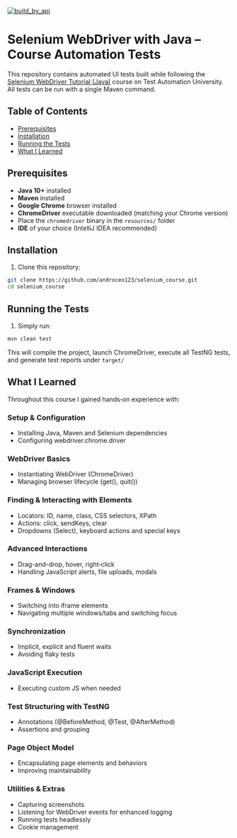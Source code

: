 [![build_by_api](https://github.com/androceo123/selenium_course/actions/workflows/Update%20API-build.yml/badge.svg)](https://github.com/androceo123/selenium_course/actions/workflows/Update%20API-build.yml)
# Selenium WebDriver with Java – Course Automation Tests

This repository contains automated UI tests built while following the [Selenium WebDriver Tutorial (Java)](https://testautomationu.applitools.com/selenium-webdriver-tutorial-java/) course on Test Automation University. All tests can be run with a single Maven command.

## Table of Contents

- [Prerequisites](#prerequisites)
- [Installation](#installation)
- [Running the Tests](#running-the-tests)
- [What I Learned](#what-i-learned)

## Prerequisites

- **Java 10+** installed
- **Maven** installed
- **Google Chrome** browser installed
- **ChromeDriver** executable downloaded (matching your Chrome version)
- Place the `chromedriver` binary in the `resources/` folder
- **IDE** of your choice (IntelliJ IDEA recommended)

## Installation

1. Clone this repository:

```bash
git clone https://github.com/androceo123/selenium_course.git
cd selenium_course
```

## Running the Tests

1. Simply run:

```bash
mvn clean test
```

This will compile the project, launch ChromeDriver, execute all TestNG tests, and generate test reports under `target/`

## What I Learned

Throughout this course I gained hands‑on experience with:

### Setup & Configuration

- Installing Java, Maven and Selenium dependencies
- Configuring webdriver.chrome.driver

### WebDriver Basics

- Instantiating WebDriver (ChromeDriver)
- Managing browser lifecycle (get(), quit())

### Finding & Interacting with Elements

- Locators: ID, name, class, CSS selectors, XPath
- Actions: click, sendKeys, clear
- Dropdowns (Select), keyboard actions and special keys

### Advanced Interactions

- Drag-and-drop, hover, right‑click
- Handling JavaScript alerts, file uploads, modals

### Frames & Windows

- Switching into iframe elements
- Navigating multiple windows/tabs and switching focus

### Synchronization

- Implicit, explicit and fluent waits
- Avoiding flaky tests

### JavaScript Execution

- Executing custom JS when needed

### Test Structuring with TestNG

- Annotations (@BeforeMethod, @Test, @AfterMethod)
- Assertions and grouping

### Page Object Model

- Encapsulating page elements and behaviors
- Improving maintainability

### Utilities & Extras

- Capturing screenshots
- Listening for WebDriver events for enhanced logging
- Running tests headlessly
- Cookie management
